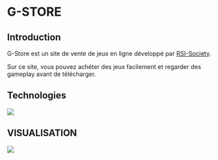 # G-STORE

## Introduction
G-Store est un site de vente de jeux en ligne développé par [RSI-Society](https://github.com/RSI-Society).

Sur ce site, vous pouvez achéter des jeux facilement et regarder des gameplay avant de télécharger.

## Technologies
<img align="center" src="https://github.com/jahjuno/Sale-of-Game/blob/master/public/images/technologies.png">

## VISUALISATION
<img align="center" src="https://github.com/jahjuno/Sale-of-Game/blob/master/public/images/introduction.gif">


